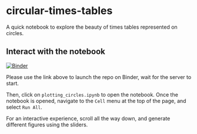 # circular-times-tables

A quick notebook to explore the beauty of times tables represented on circles.

## Interact with the notebook
[![Binder](https://mybinder.org/badge_logo.svg)](https://mybinder.org/v2/gh/mlaleman/circular-times-tables/HEAD)

Please use the link above to launch the repo on Binder, wait for the server to start.

Then, click on `plotting_circles.ipynb` to open the notebook. Once the notebook is opened, navigate to the `Cell` menu at the top of the page, and select `Run All`.

For an interactive experience, scroll all the way down, and generate different figures using the sliders.

